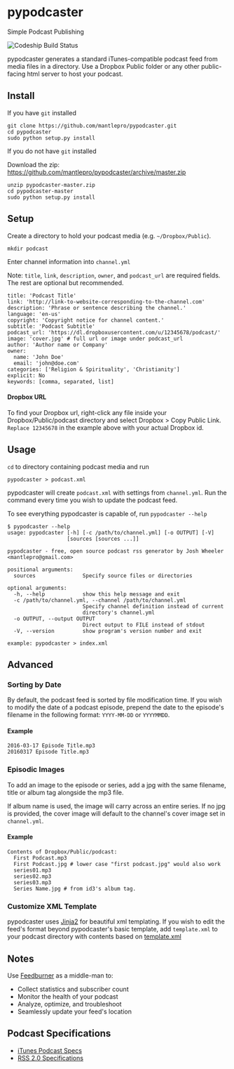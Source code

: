 # pypodcaster

Simple Podcast Publishing

![Codeship Build Status](https://codeship.com/projects/bf604180-e4fc-0134-5d59-0a6f4d7e1430/status?branch=master "Build Status")

pypodcaster generates a standard iTunes-compatible podcast feed from media files in a directory. Use a Dropbox Public folder or any other public-facing html server to host your podcast.

## Install

If you have `git` installed

    git clone https://github.com/mantlepro/pypodcaster.git
    cd pypodcaster
    sudo python setup.py install

If you do not have `git` installed

Download the zip: https://github.com/mantlepro/pypodcaster/archive/master.zip

    unzip pypodcaster-master.zip
    cd pypodcaster-master
    sudo python setup.py install

## Setup

Create a directory to hold your podcast media (e.g. `~/Dropbox/Public`).

    mkdir podcast

Enter channel information into `channel.yml`

Note: `title`, `link`, `description`, `owner`, and `podcast_url` are required fields. The rest are optional but recommended.

```
title: 'Podcast Title'
link: 'http://link-to-website-corresponding-to-the-channel.com'
description: 'Phrase or sentence describing the channel.'
language: 'en-us'
copyright: 'Copyright notice for channel content.'
subtitle: 'Podcast Subtitle'
podcast_url: 'https://dl.dropboxusercontent.com/u/12345678/podcast/'
image: 'cover.jpg' # full url or image under podcast_url
author: 'Author name or Company'
owner:
  name: 'John Doe'
  email: 'john@doe.com'
categories: ['Religion & Spirituality', 'Christianity']
explicit: No
keywords: [comma, separated, list]
```

#### Dropbox URL

To find your Dropbox url, right-click any file inside your Dropbox/Public/podcast directory and select Dropbox > Copy Public Link. `Replace 12345678` in the example above with your actual Dropbox id.

## Usage

`cd` to directory containing podcast media and run

    pypodcaster > podcast.xml

pypodcaster will create `podcast.xml` with settings from `channel.yml`. Run the command every time you wish to update the podcast feed.

To see everything pypodcaster is capable of, run `pypodcaster --help`

```
$ pypodcaster --help
usage: pypodcaster [-h] [-c /path/to/channel.yml] [-o OUTPUT] [-V]
                   [sources [sources ...]]

pypodcaster - free, open source podcast rss generator by Josh Wheeler
<mantlepro@gmail.com>

positional arguments:
  sources               Specify source files or directories

optional arguments:
  -h, --help            show this help message and exit
  -c /path/to/channel.yml, --channel /path/to/channel.yml
                        Specify channel definition instead of current
                        directory's channel.yml
  -o OUTPUT, --output OUTPUT
                        Direct output to FILE instead of stdout
  -V, --version         show program's version number and exit

example: pypodcaster > index.xml
```

## Advanced

### Sorting by Date

By default, the podcast feed is sorted by file modification time. If you wish to modify the date of a podcast episode, prepend the date to the episode's filename in the following format: `YYYY-MM-DD` or `YYYYMMDD`.

#### Example

    2016-03-17 Episode Title.mp3
    20160317 Episode Title.mp3

### Episodic Images

To add an image to the episode or series, add a jpg with the same filename, title or album tag alongside the mp3 file.

If album name is used, the image will carry across an entire series. If no jpg is provided, the cover image will default to the channel's cover image set in `channel.yml`.

#### Example

```
Contents of Dropbox/Public/podcast:
  First Podcast.mp3
  First Podcast.jpg # lower case "first podcast.jpg" would also work
  series01.mp3
  series02.mp3
  series03.mp3
  Series Name.jpg # from id3's album tag. 
```

### Customize XML Template

pypodcaster uses [Jinja2](http://jinja.pocoo.org/) for beautiful xml templating. If you wish to edit the feed's format beyond pypodcaster's basic template, add `template.xml` to your podcast directory with contents based on [template.xml](https://github.com/mantlepro/pypodcaster/blob/master/pypodcaster/templates/template.xml) 

## Notes

Use [Feedburner](http://feedburner.com) as a middle-man to:

- Collect statistics and subscriber count
- Monitor the health of your podcast
- Analyze, optimize, and troubleshoot
- Seamlessly update your feed's location

## Podcast Specifications

- [iTunes Podcast Specs](http://www.apple.com/itunes/podcasts/specs.html)
- [RSS 2.0 Specifications](https://validator.w3.org/feed/docs/rss2.html)
